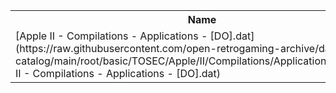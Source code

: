 <table>
<tr><th>Name</th><th>Size</th></tr>
<tr><td>[Apple II - Compilations - Applications - [DO].dat](https://raw.githubusercontent.com/open-retrogaming-archive/dat-catalog/main/root/basic/TOSEC/Apple/II/Compilations/Applications/[DO]/Apple II - Compilations - Applications - [DO].dat)</td><td>17954</td></tr>
</table>
